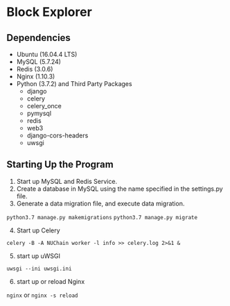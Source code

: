 # Block Explorer

## Dependencies

- Ubuntu (16.04.4 LTS)
- MySQL (5.7.24)
- Redis (3.0.6)
- Nginx (1.10.3)
- Python (3.7.2) and Third Party Packages
    - django
    - celery
    - celery_once
	- pymysql
	- redis
	- web3
	- django-cors-headers
	- uwsgi

## Starting Up the Program

1. Start up MySQL and Redis Service.
2. Create a database in MySQL using the name specified in the settings.py file.
3. Generate a data migration file, and execute data migration.

```python3.7 manage.py makemigrations```
```python3.7 manage.py migrate```

4. Start up Celery

```celery -B -A NUChain worker -l info >> celery.log 2>&1 &```

5. start up uWSGI

```uwsgi --ini uwsgi.ini```

6. start up or reload Nginx

```nginx``` or ```nginx -s reload```
